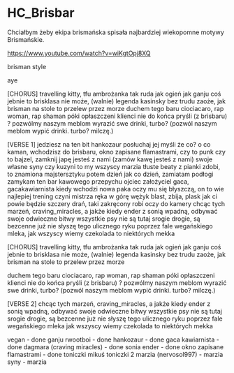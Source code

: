 # HC_Brisbar

Chciałbym żeby ekipa brismańska spisała najbardziej wiekopomne motywy Brismańskie.

https://www.youtube.com/watch?v=wiKgtOpj8XQ

brisman style

aye

[CHORUS]
travelling kitty, tfu ambrożanka tak ruda jak ogień 
jak ganju coś jebnie to brisklasa nie może, (walnie)
legenda kasinsky bez trudu zaoże, 
jak brisman na stole to przelew przez morze
duchem tego baru ciociacaro, rap woman, rap shaman
póki opłaszczeni klienci nie do końca pryśli (z brisbaru) ? 
pozwólmy naszym meblom wyrazić swe drinki, turbo? (pozwól naszym meblom wypić drinki. turbo? milczę.)

[VERSE 1]
jedziesz na ten bit hankozaur posłuchaj jej myśli
że co? o co kaman, wchodzisz do brisbaru, okno zapisane flamastrami, 
czy to punk czy to bajzel, zamknij japę jesteś z nami (zamów kawę jesteś z nami)
swoje własne syny czy kuzyni to my wszyscy
marzia tłuste beaty z pianki zdobi, to znamiona majstersztyku
potem dzień jak co dzień, zamiatam podłogi
zamykam ten bar kawowego przepychu
ojciec założyciel gaca, gacakawiarnista kiedy wchodzi
nowa paka oczy mu się błyszczą, on to wie najlepiej trening czyni mistrza
ręka w górę wężyk blast, zbija, plask
jak ci powie będzie szczery drań, taki zakręcony
robi oczy do kamery
chcąc tych marzeń, craving_miracles, a jakże
kiedy ender z sonią wpadną, 
odbywać swoje odwieczne bitwy
wszystkie psy nie są tutaj srogie drogie, są bezcenne
już nie słyszę tego ulicznego ryku
poprzez fale wegańskiego mleka, 
jak wszyscy wiemy czekolada to niektórych mekka

[CHORUS]
travelling kitty, tfu ambrożanka tak ruda jak ogień 
jak ganju coś jebnie to brisklasa nie może, (walnie)
legenda kasinsky bez trudu zaoże, 
jak brisman na stole to przelew przez morze

duchem tego baru ciociacaro, rap woman, rap shaman
póki opłaszczeni klienci nie do końca pryśli (z brisbaru) ? 
pozwólmy naszym meblom wyrazić swe drinki, turbo? (pozwól naszym meblom wypić drinki. turbo? milczę.)

[VERSE 2]
chcąc tych marzeń, craving_miracles, a jakże
kiedy ender z sonią wpadną, 
odbywać swoje odwieczne bitwy
wszystkie psy nie są tutaj srogie drogie, są bezcenne
już nie słyszę tego ulicznego ryku
poprzez fale wegańskiego mleka 
jak wszyscy wiemy czekolada to niektórych mekka





vegan - done
ganju rwootboi - done
hankozaur - done
gaca kawiarnista - done
dagmara (craving miracles) - done
sonia ender - done
okno zapisane flamastrami - done
toniczki mikuś 
toniczki 2
marzia (nervosol997) - marzia
syny - marzia

